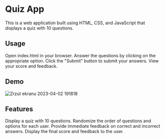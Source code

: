 # Quiz App
This is a web application built using HTML, CSS, and JavaScript that displays a quiz with 10 questions.

## Usage

Open index.html in your browser.
Answer the questions by clicking on the appropriate option.
Click the "Submit" button to submit your answers.
View your score and feedback.

## Demo

![Zrzut ekranu 2023-04-02 191818](https://user-images.githubusercontent.com/116550165/229368633-70db6d45-0a60-4003-9ac9-ed3827412c9e.png)


## Features

Display a quiz with 10 questions.
Randomize the order of questions and options for each user.
Provide immediate feedback on correct and incorrect answers.
Display the final score and feedback to the user.
